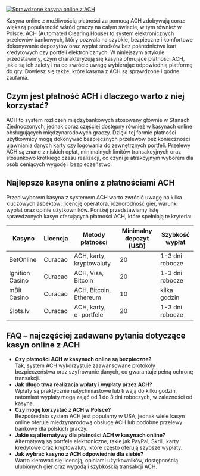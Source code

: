 [![Sprawdzone kasyna online z ACH](https://123-caf.pages.dev/gitsignup.png)](https://vrmoo.ru/Bt82HjjY)

<p>Kasyna online z możliwością płatności za pomocą ACH zdobywają coraz większą popularność wśród graczy na całym świecie, w tym również w Polsce. ACH (Automated Clearing House) to system elektronicznych przelewów bankowych, który pozwala na szybkie, bezpieczne i komfortowe dokonywanie depozytów oraz wypłat środków bez pośrednictwa kart kredytowych czy portfeli elektronicznych. W niniejszym artykule przedstawimy, czym charakteryzują się kasyna oferujące płatności ACH, jakie są ich zalety i na co zwrócić uwagę wybierając odpowiednią platformę do gry. Dowiesz się także, które kasyna z ACH są sprawdzone i godne zaufania.</p>  <h2>Czym jest płatność ACH i dlaczego warto z niej korzystać?</h2> <p>ACH to system rozliczeń międzybankowych stosowany głównie w Stanach Zjednoczonych, jednak coraz częściej dostępny również w kasynach online obsługujących międzynarodowych graczy. Dzięki tej formie płatności użytkownicy mogą dokonywać bezpiecznych przelewów bez konieczności ujawniania danych karty czy logowania do zewnętrznych portfeli. Przelewy ACH są znane z niskich opłat, minimalnych limitów transakcyjnych oraz stosunkowo krótkiego czasu realizacji, co czyni je atrakcyjnym wyborem dla osób ceniących wygodę i bezpieczeństwo.</p>  <h2>Najlepsze kasyna online z płatnościami ACH</h2> <p>Przed wyborem kasyna z systemem ACH warto zwrócić uwagę na kilka kluczowych aspektów: licencję operatora, różnorodność gier, warunki wypłat oraz opinie użytkowników. Poniżej przedstawiamy listę sprawdzonych kasyn oferujących płatności ACH, które spełniają te kryteria:</p>  <table>   <thead>     <tr>       <th>Kasyno</th>       <th>Licencja</th>       <th>Metody płatności</th>       <th>Minimalny depozyt (USD)</th>       <th>Szybkość wypłat</th>     </tr>   </thead>   <tbody>     <tr>       <td>BetOnline</td>       <td>Curacao</td>       <td>ACH, karty, kryptowaluty</td>       <td>20</td>       <td>1-3 dni robocze</td>     </tr>     <tr>       <td>Ignition Casino</td>       <td>Curacao</td>       <td>ACH, Visa, Bitcoin</td>       <td>20</td>       <td>1-3 dni robocze</td>     </tr>     <tr>       <td>mBit Casino</td>       <td>Curacao</td>       <td>ACH, Bitcoin, Ethereum</td>       <td>10</td>       <td>kilka godzin</td>     </tr>     <tr>       <td>Slots.lv</td>       <td>Curacao</td>       <td>ACH, karty, e-portfele</td>       <td>20</td>       <td>1-3 dni robocze</td>     </tr>   </tbody> </table>  <h2>FAQ – najczęściej zadawane pytania dotyczące kasyn online z ACH</h2> <ul>   <li><strong>Czy płatności ACH w kasynach online są bezpieczne?</strong><br>Tak, system ACH wykorzystuje zaawansowane protokoły bezpieczeństwa oraz szyfrowanie danych, co gwarantuje pełną ochronę transakcji.</li>   <li><strong>Jak długo trwa realizacja wpłaty i wypłaty przez ACH?</strong><br>Wpłaty są praktycznie natychmiastowe lub trwają do kilku godzin, natomiast wypłaty mogą zająć od 1 do 3 dni roboczych, w zależności od kasyna.</li>   <li><strong>Czy mogę korzystać z ACH w Polsce?</strong><br>Bezpośrednio system ACH jest popularny w USA, jednak wiele kasyn online oferuje międzynarodową obsługę ACH lub podobne przelewy bankowe dla polskich graczy.</li>   <li><strong>Jakie są alternatywy dla płatności ACH w kasynach online?</strong><br>Alternatywą są portfele elektroniczne, takie jak PayPal, Skrill, karty kredytowe oraz kryptowaluty, które często oferują szybsze wypłaty.</li>   <li><strong>Jak wybrać kasyno z ACH odpowiednie dla siebie?</strong><br>Warto kierować się licencją, opiniami użytkowników, dostępnością ulubionych gier oraz wygodą i szybkością transakcji ACH.</li> </ul>